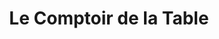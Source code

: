 ---
title: "Le Comptoir de la Table"
url: /paris/le-comptoir-de-la-table/
shop: Haushaltsartikel
---